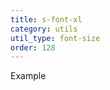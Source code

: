 ```yaml
---
title: s-font-xl
category: utils
util_type: font-size
order: 128
---
```

<span class="s-font-xl">Example</span>